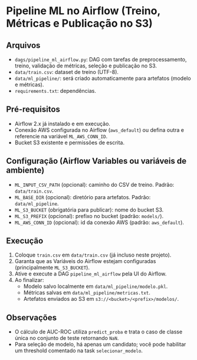 # Pipeline ML no Airflow (Treino, Métricas e Publicação no S3)

## Arquivos
- `dags/pipeline_ml_airflow.py`: DAG com tarefas de preprocessamento, treino, validação de métricas, seleção e publicação no S3.
- `data/train.csv`: dataset de treino (UTF-8).
- `data/ml_pipeline/`: será criado automaticamente para artefatos (modelo e métricas).
- `requirements.txt`: dependências.

## Pré-requisitos
- Airflow 2.x já instalado e em execução.
- Conexão AWS configurada no Airflow (`aws_default`) ou defina outra e referencie na variável `ML_AWS_CONN_ID`.
- Bucket S3 existente e permissões de escrita.

## Configuração (Airflow Variables ou variáveis de ambiente)
- `ML_INPUT_CSV_PATH` (opcional): caminho do CSV de treino. Padrão: `data/train.csv`.
- `ML_BASE_DIR` (opcional): diretório para artefatos. Padrão: `data/ml_pipeline`.
- `ML_S3_BUCKET` (obrigatória para publicar): nome do bucket S3.
- `ML_S3_PREFIX` (opcional): prefixo no bucket (padrão: `models/`).
- `ML_AWS_CONN_ID` (opcional): id da conexão AWS (padrão: `aws_default`).

## Execução
1. Coloque `train.csv` em `data/train.csv` (já incluso neste projeto).
2. Garanta que as Variáveis do Airflow estejam configuradas (principalmente `ML_S3_BUCKET`).
3. Ative e execute a DAG `pipeline_ml_airflow` pela UI do Airflow.
4. Ao finalizar:
   - Modelo salvo localmente em `data/ml_pipeline/modelo.pkl`.
   - Métricas salvas em `data/ml_pipeline/metricas.txt`.
   - Artefatos enviados ao S3 em `s3://<bucket>/<prefix>/modelos/`.

## Observações
- O cálculo de AUC-ROC utiliza `predict_proba` e trata o caso de classe única no conjunto de teste retornando `NaN`.
- Para seleção de modelo, há apenas um candidato; você pode habilitar um threshold comentado na task `selecionar_modelo`.
